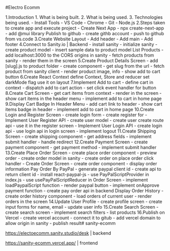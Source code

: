 #Electro Ecomm

1.Introduction
    1. What is being built.
    2. What is being used.
    3. Technologies being used.
        - Install Tools
        - VS Code
        - Chrome
        - Git
        - Node.js
2.Steps taken to create app and execute project
        - Create Next App
        - npx create-next-app
        - add @mui library
    Publish to github
        - create githb account
        - push to github from vs.code
3.Create Website Layout
        - Add header
        - Add main
        - Add footer
4.Connect to Sanity.io | Backend 
        - install sanity
        - initialize sanity
        - create product model
        - insert sample data to product model
    List Products
        - add localhost:3000 to the CORS origins in sanity
        - fetch products from sanity
        - render them in the screen
5.Create Product Details Screen
        - add [slug].js to product folder
        - create component
        - get slug from the url
        - fetch product from sanity client
        - render product image, info
        - show add to cart button
6.Create React Context
        define Context, Store and reducer
        set darkMode flag
        use it on layout
7.Implement Add to cart
        - define cart in context
        - dispatch add to cart action
        - set click event handler for button
8.Create Cart Screen
        - get cart items from context
        - render in the screen
        - show cart items in the header menu
        - implement add to cart in home page
9.Display Cart Badge In Header Menu
        - add cart link to header
        - show cart items badge in header
        - implement add to cart in home page
10.Create Login and Register Screen
        - create login form
        - create register for
        - Implement User Register API
        - create user model
        - create user create route api
        - use it in the register screen
        - Implement User Login API
        - create login api
        - use login api in login screen
        - implement logout
11.Create Shipping Screen
        - create shipping component
        - get address fields
        - implement submit handler
        - handle redirect
12.Create Payment Screen
        - create payment component
        - get payment method
        - implement submit handler
13.Create Place Order Screen
        - create place order component
        - preview order
        - create order model in sanity
        - create order on place order click handler
        - Create Order Screen
        - create order component
        - display order information
        Pay Order By PayPal
        - generate paypal client id
        - create api to return client id
        - install react-paypal-js
        - use PayPalScriptProvider in index.js
        - use usePayPalScriptReducer in Order Screen
        - implement loadPaypalScript function
        - render paypal button
        - implement onApprove payment function
        - create pay order api in backend
        Display Order History
        - create order history component
        - load orders of current user
        - render orders in the screen
14.Update User Profile
        - create profile screen
        - create input forms for name, email
        - update user info
15.Create Search Screen
        - create search screen
        - implement search filters
        - list products
16.Publish on Vercel
        - create vercel account
        - connect it to gitub
        - add vercel domain to allow origin in sanity
        - publish result# sanity-ecomm

https://electoecomm.sanity.studio/desk | backend

https://sanity-ecomm.vercel.app/ | frontend
